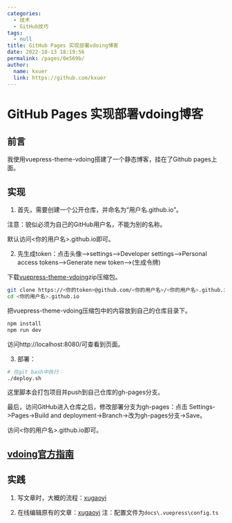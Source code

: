 ```yaml
---
categories: 
  - 技术
  - GitHub技巧
tags: 
  - null
title: GitHub Pages 实现部署vdoing博客
date: 2022-10-13 18:19:56
permalink: /pages/0e569b/
author: 
  name: kxuer
  link: https://github.com/kxuer
---
```

#  GitHub Pages 实现部署vdoing博客

## 前言

我使用vuepress-theme-vdoing搭建了一个静态博客，挂在了Github pages上面。

<!-- more -->


## 实现

1. 首先，需要创建一个公开仓库，并命名为“用户名.github.io”。

注意：貌似必须为自己的GitHub用户名，不能为别的名称。

默认访问<你的用户名>.github.io即可。

2. 先生成token：点击头像–>settings–>Developer settings–>Personal access tokens–>Generate new token–>(生成令牌)

下载[vuepress-theme-vdoing](https://github.com/xugaoyi/vuepress-theme-vdoing.git)zip压缩包。

```sh
git clone https://<你的token>@github.com/<你的用户名>/<你的用户名>.github.io.git
cd <你的用户名>.github.io
```

把vuepress-theme-vdoing压缩包中的内容放到自己的仓库目录下。

```sh
npm install
npm run dev
```

访问http://localhost:8080/可查看到页面。

3. 部署：
```sh
# 在git bash中执行：
./deploy.sh
```

这里脚本会打包项目并push到自己仓库的gh-pages分支。

最后，访问GitHub进入仓库之后，修改部署分支为gh-pages：点击 Settings->Pages->Build and deployment->Branch->改为gh-pages分支->Save。

访问<你的用户名>.github.io即可。


## [vdoing官方指南](https://doc.xugaoyi.com/pages/a2f161/)

## 实践

1. 写文章时，大概的流程：[xugaoyi](https://doc.xugaoyi.com/pages/9ae0bd/)

2. 在线编辑原有的文章：[xugaoyi](https://doc.xugaoyi.com/pages/c5a54d/) 注：配置文件为`docs\.vuepress\config.ts`